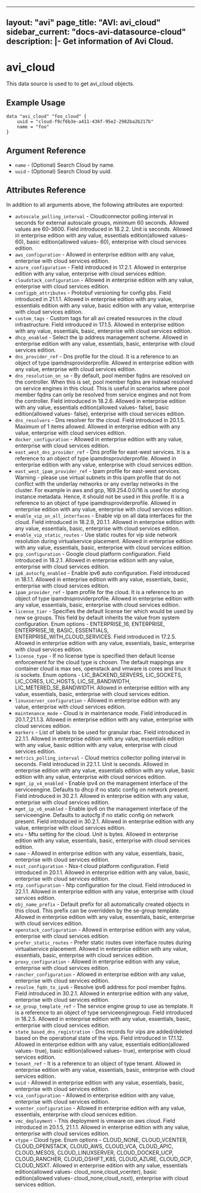<!--
    Copyright 2021 VMware, Inc.
    SPDX-License-Identifier: Mozilla Public License 2.0
-->
---
layout: "avi"
page_title: "AVI: avi_cloud"
sidebar_current: "docs-avi-datasource-cloud"
description: |-
  Get information of Avi Cloud.
---

# avi_cloud

This data source is used to to get avi_cloud objects.

## Example Usage

```hcl
data "avi_cloud" "foo_cloud" {
    uuid = "cloud-f9cf6b3e-a411-436f-95e2-2982ba2b217b"
    name = "foo"
}
```

## Argument Reference

* `name` - (Optional) Search Cloud by name.
* `uuid` - (Optional) Search Cloud by uuid.

## Attributes Reference

In addition to all arguments above, the following attributes are exported:

* `autoscale_polling_interval` - Cloudconnector polling interval in seconds for external autoscale groups, minimum 60 seconds. Allowed values are 60-3600. Field introduced in 18.2.2. Unit is seconds. Allowed in enterprise edition with any value, essentials edition(allowed values- 60), basic edition(allowed values- 60), enterprise with cloud services edition.
* `aws_configuration` - Allowed in enterprise edition with any value, enterprise with cloud services edition.
* `azure_configuration` - Field introduced in 17.2.1. Allowed in enterprise edition with any value, enterprise with cloud services edition.
* `cloudstack_configuration` - Allowed in enterprise edition with any value, enterprise with cloud services edition.
* `configpb_attributes` - Protobuf versioning for config pbs. Field introduced in 21.1.1. Allowed in enterprise edition with any value, essentials edition with any value, basic edition with any value, enterprise with cloud services edition.
* `custom_tags` - Custom tags for all avi created resources in the cloud infrastructure. Field introduced in 17.1.5. Allowed in enterprise edition with any value, essentials, basic, enterprise with cloud services edition.
* `dhcp_enabled` - Select the ip address management scheme. Allowed in enterprise edition with any value, essentials, basic, enterprise with cloud services edition.
* `dns_provider_ref` - Dns profile for the cloud. It is a reference to an object of type ipamdnsproviderprofile. Allowed in enterprise edition with any value, enterprise with cloud services edition.
* `dns_resolution_on_se` - By default, pool member fqdns are resolved on the controller. When this is set, pool member fqdns are instead resolved on service engines in this cloud. This is useful in scenarios where pool member fqdns can only be resolved from service engines and not from the controller. Field introduced in 18.2.6. Allowed in enterprise edition with any value, essentials edition(allowed values- false), basic edition(allowed values- false), enterprise with cloud services edition.
* `dns_resolvers` - Dns resolver for the cloud. Field introduced in 20.1.5. Maximum of 1 items allowed. Allowed in enterprise edition with any value, enterprise with cloud services edition.
* `docker_configuration` - Allowed in enterprise edition with any value, enterprise with cloud services edition.
* `east_west_dns_provider_ref` - Dns profile for east-west services. It is a reference to an object of type ipamdnsproviderprofile. Allowed in enterprise edition with any value, enterprise with cloud services edition.
* `east_west_ipam_provider_ref` - Ipam profile for east-west services. Warning - please use virtual subnets in this ipam profile that do not conflict with the underlay networks or any overlay networks in the cluster. For example in aws and gcp, 169.254.0.0/16 is used for storing instance metadata. Hence, it should not be used in this profile. It is a reference to an object of type ipamdnsproviderprofile. Allowed in enterprise edition with any value, enterprise with cloud services edition.
* `enable_vip_on_all_interfaces` - Enable vip on all data interfaces for the cloud. Field introduced in 18.2.9, 20.1.1. Allowed in enterprise edition with any value, essentials, basic, enterprise with cloud services edition.
* `enable_vip_static_routes` - Use static routes for vip side network resolution during virtualservice placement. Allowed in enterprise edition with any value, essentials, basic, enterprise with cloud services edition.
* `gcp_configuration` - Google cloud platform configuration. Field introduced in 18.2.1. Allowed in enterprise edition with any value, enterprise with cloud services edition.
* `ip6_autocfg_enabled` - Enable ipv6 auto configuration. Field introduced in 18.1.1. Allowed in enterprise edition with any value, essentials, basic, enterprise with cloud services edition.
* `ipam_provider_ref` - Ipam profile for the cloud. It is a reference to an object of type ipamdnsproviderprofile. Allowed in enterprise edition with any value, essentials, basic, enterprise with cloud services edition.
* `license_tier` - Specifies the default license tier which would be used by new se groups. This field by default inherits the value from system configuration. Enum options - ENTERPRISE_16, ENTERPRISE, ENTERPRISE_18, BASIC, ESSENTIALS, ENTERPRISE_WITH_CLOUD_SERVICES. Field introduced in 17.2.5. Allowed in enterprise edition with any value, essentials, basic, enterprise with cloud services edition.
* `license_type` - If no license type is specified then default license enforcement for the cloud type is chosen. The default mappings are container cloud is max ses, openstack and vmware is cores and linux it is sockets. Enum options - LIC_BACKEND_SERVERS, LIC_SOCKETS, LIC_CORES, LIC_HOSTS, LIC_SE_BANDWIDTH, LIC_METERED_SE_BANDWIDTH. Allowed in enterprise edition with any value, essentials, basic, enterprise with cloud services edition.
* `linuxserver_configuration` - Allowed in enterprise edition with any value, enterprise with cloud services edition.
* `maintenance_mode` - Cloud is in maintenance mode. Field introduced in 20.1.7,21.1.3. Allowed in enterprise edition with any value, enterprise with cloud services edition.
* `markers` - List of labels to be used for granular rbac. Field introduced in 22.1.1. Allowed in enterprise edition with any value, essentials edition with any value, basic edition with any value, enterprise with cloud services edition.
* `metrics_polling_interval` - Cloud metrics collector polling interval in seconds. Field introduced in 22.1.1. Unit is seconds. Allowed in enterprise edition with any value, essentials edition with any value, basic edition with any value, enterprise with cloud services edition.
* `mgmt_ip_v4_enabled` - Enable ipv4 on the management interface of the serviceengine. Defaults to dhcp if no static config on network present. Field introduced in 30.2.1. Allowed in enterprise edition with any value, enterprise with cloud services edition.
* `mgmt_ip_v6_enabled` - Enable ipv6 on the management interface of the serviceengine. Defaults to autocfg if no static config on network present. Field introduced in 30.2.1. Allowed in enterprise edition with any value, enterprise with cloud services edition.
* `mtu` - Mtu setting for the cloud. Unit is bytes. Allowed in enterprise edition with any value, essentials, basic, enterprise with cloud services edition.
* `name` - Allowed in enterprise edition with any value, essentials, basic, enterprise with cloud services edition.
* `nsxt_configuration` - Nsx-t cloud platform configuration. Field introduced in 20.1.1. Allowed in enterprise edition with any value, basic, enterprise with cloud services edition.
* `ntp_configuration` - Ntp configuration for the cloud. Field introduced in 22.1.1. Allowed in enterprise edition with any value, enterprise with cloud services edition.
* `obj_name_prefix` - Default prefix for all automatically created objects in this cloud. This prefix can be overridden by the se-group template. Allowed in enterprise edition with any value, essentials, basic, enterprise with cloud services edition.
* `openstack_configuration` - Allowed in enterprise edition with any value, enterprise with cloud services edition.
* `prefer_static_routes` - Prefer static routes over interface routes during virtualservice placement. Allowed in enterprise edition with any value, essentials, basic, enterprise with cloud services edition.
* `proxy_configuration` - Allowed in enterprise edition with any value, enterprise with cloud services edition.
* `rancher_configuration` - Allowed in enterprise edition with any value, enterprise with cloud services edition.
* `resolve_fqdn_to_ipv6` - Resolve ipv6 address for pool member fqdns. Field introduced in 30.2.1. Allowed in enterprise edition with any value, enterprise with cloud services edition.
* `se_group_template_ref` - The service engine group to use as template. It is a reference to an object of type serviceenginegroup. Field introduced in 18.2.5. Allowed in enterprise edition with any value, essentials, basic, enterprise with cloud services edition.
* `state_based_dns_registration` - Dns records for vips are added/deleted based on the operational state of the vips. Field introduced in 17.1.12. Allowed in enterprise edition with any value, essentials edition(allowed values- true), basic edition(allowed values- true), enterprise with cloud services edition.
* `tenant_ref` - It is a reference to an object of type tenant. Allowed in enterprise edition with any value, essentials, basic, enterprise with cloud services edition.
* `uuid` - Allowed in enterprise edition with any value, essentials, basic, enterprise with cloud services edition.
* `vca_configuration` - Allowed in enterprise edition with any value, enterprise with cloud services edition.
* `vcenter_configuration` - Allowed in enterprise edition with any value, essentials, enterprise with cloud services edition.
* `vmc_deployment` - This deployment is vmware on aws cloud. Field introduced in 20.1.5, 21.1.1. Allowed in enterprise edition with any value, enterprise with cloud services edition.
* `vtype` - Cloud type. Enum options - CLOUD_NONE, CLOUD_VCENTER, CLOUD_OPENSTACK, CLOUD_AWS, CLOUD_VCA, CLOUD_APIC, CLOUD_MESOS, CLOUD_LINUXSERVER, CLOUD_DOCKER_UCP, CLOUD_RANCHER, CLOUD_OSHIFT_K8S, CLOUD_AZURE, CLOUD_GCP, CLOUD_NSXT. Allowed in enterprise edition with any value, essentials edition(allowed values- cloud_none,cloud_vcenter), basic edition(allowed values- cloud_none,cloud_nsxt), enterprise with cloud services edition.

